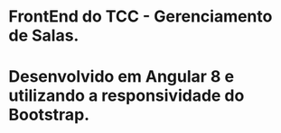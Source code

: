 # FrontEnd do TCC - Gerenciamento de Salas.

# Desenvolvido em Angular 8 e utilizando a responsividade do Bootstrap. 
